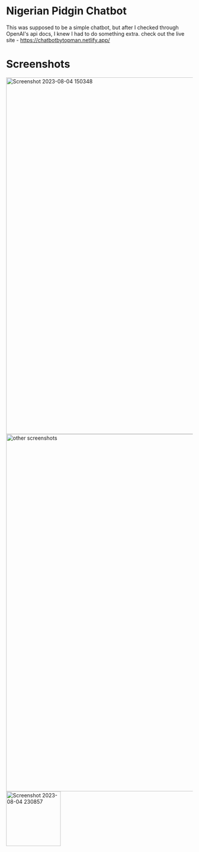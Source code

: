 # Nigerian Pidgin Chatbot 
This was supposed to be a simple chatbot, but after I checked through OpenAI's api docs, I knew I had to do something extra.
check out the live site - https://chatbotbytopman.netlify.app/

# Screenshots
<img width="959" alt="Screenshot 2023-08-04 150348" src="https://github.com/Topman-14/chatBot/assets/98329531/1692826e-b85d-42ce-a359-855324ed73bb">
<img width="961" alt="other screenshots" src="https://github.com/Topman-14/chatBot/assets/98329531/9256f465-211b-410a-92aa-37f0576d29c3">
<img width="147" alt="Screenshot 2023-08-04 230857" src="https://github.com/Topman-14/chatBot/assets/98329531/ebf38b6c-f244-4619-bd2f-a0b406cc9d52">
